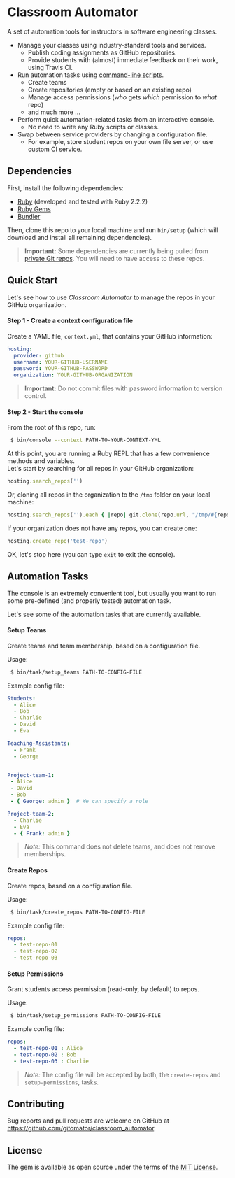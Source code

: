 # Classroom Automator

A set of automation tools for instructors in software engineering classes.

 * Manage your classes using industry-standard tools and services.
    * Publish coding assignments as GitHub repositories.
    * Provide students with (almost) immediate feedback on their work, using Travis CI.
 * Run automation tasks using [command-line scripts](bin/task).
    * Create teams
    * Create repositories (empty or based on an existing repo)
    * Manage access permissions (_who_ gets _which_ permission to _what_ repo)
    * and much more ...
 * Perform quick automation-related tasks from an interactive console.          
    * No need to write any Ruby scripts or classes.
 * Swap between service providers by changing a configuration file.         
    * For example, store student repos on your own file server, or use custom CI service.


## Dependencies

First, install the following dependencies:

 * [Ruby](https://www.ruby-lang.org/en/downloads/) (developed and tested with Ruby 2.2.2)
 * [Ruby Gems](https://rubygems.org/pages/download)
 * [Bundler](http://bundler.io/)

Then, clone this repo to your local machine and run `bin/setup` (which will download and install all remaining dependencies).

 > **Important:** Some dependencies are currently being pulled from [private Git repos](https://bitbucket.org/joey_freund/classroom_automator/src/a1e339070955d44dcb2d3eefe5890e15f5f83860/Gemfile?fileviewer=file-view-default). You will need to have access to these repos.


## Quick Start

Let's see how to use _Classroom Automator_ to manage the repos in your GitHub organization.


#### Step 1 - Create a context configuration file

Create a YAML file, `context.yml`, that contains your GitHub information:

```yaml
hosting:
  provider: github
  username: YOUR-GITHUB-USERNAME
  password: YOUR-GITHUB-PASSWORD
  organization: YOUR-GITHUB-ORGANIZATION
```

 > **Important:** Do not commit files with password information to version control.

#### Step 2 - Start the console

From the root of this repo, run:

```sh
 $ bin/console --context PATH-TO-YOUR-CONTEXT-YML
```

At this point, you are running a Ruby REPL that has a few convenience methods and variables.       
Let's start by searching for all repos in your GitHub organization:

```ruby
hosting.search_repos('')
```

Or, cloning all repos in the organization to the `/tmp` folder on your local machine:

```ruby
hosting.search_repos('').each { |repo| git.clone(repo.url, "/tmp/#{repo.name}") }
```

If your organization does not have any repos, you can create one:

```ruby
hosting.create_repo('test-repo')
```

OK, let's stop here (you can type `exit` to exit the console).      

## Automation Tasks

The console is an extremely convenient tool, but usually you want to run some pre-defined (and properly tested) automation task.

Let's see some of the automation tasks that are currently available.


#### Setup Teams

Create teams and team membership, based on a configuration file.

Usage:

```sh
 $ bin/task/setup_teams PATH-TO-CONFIG-FILE
```

Example config file:

```yaml
Students:
  - Alice
  - Bob
  - Charlie
  - David
  - Eva

Teaching-Assistants:
  - Frank
  - George


Project-team-1:
 - Alice
 - David
 - Bob
 - { George: admin }  # We can specify a role

Project-team-2:
  - Charlie
  - Eva
  - { Frank: admin }
```

 > _Note:_ This command does not delete teams, and does not remove memberships.

#### Create Repos

Create repos, based on a configuration file.

Usage:

```sh
 $ bin/task/create_repos PATH-TO-CONFIG-FILE
```

Example config file:

```yaml
repos:
  - test-repo-01
  - test-repo-02
  - test-repo-03
```


#### Setup Permissions

Grant students access permission (read-only, by default) to repos.

Usage:

```sh
 $ bin/task/setup_permissions PATH-TO-CONFIG-FILE
```

Example config file:

```yaml
repos:
  - test-repo-01 : Alice
  - test-repo-02 : Bob
  - test-repo-03 : Charlie
```

 > _Note:_ The config file will be accepted by both, the `create-repos` and `setup-permissions`, tasks.



## Contributing

Bug reports and pull requests are welcome on GitHub at https://github.com/gitomator/classroom_automator.


## License

The gem is available as open source under the terms of the [MIT License](http://opensource.org/licenses/MIT).
